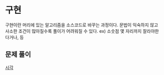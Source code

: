 # 구현

구현이란 머리에 있는 알고리즘을 소스코드로 바꾸는 과정이다. 문법이 익숙하지 않고 사소한 조건이 많아질수록 풀이가 어려워질 수 있다. ex) 소숫점 몇 자리까지 잘라야한다거나, 등

## 문제 풀이

[시각](./시각/)
